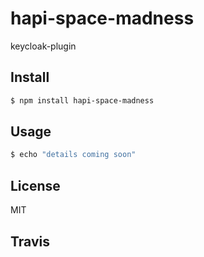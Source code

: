 # hapi-space-madness

keycloak-plugin


## Install

```bash
$ npm install hapi-space-madness
```


## Usage

```bash
$ echo "details coming soon"
```


## License

MIT


## Travis
